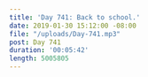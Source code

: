 ```yaml
---
title: 'Day 741: Back to school.'
date: 2019-01-30 15:12:00 -08:00
file: "/uploads/Day-741.mp3"
post: Day 741
duration: '00:05:42'
length: 5005805
---
```


